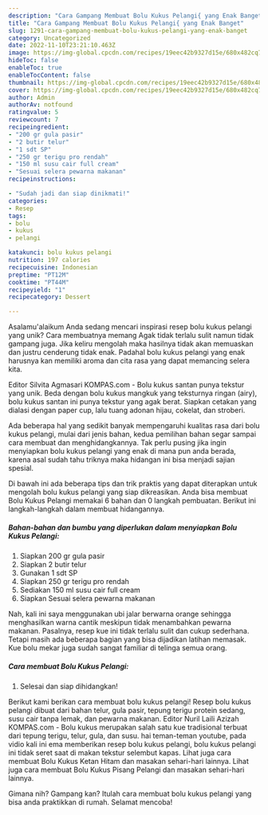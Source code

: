 ```yaml
---
description: "Cara Gampang Membuat Bolu Kukus Pelangi{ yang Enak Banget"
title: "Cara Gampang Membuat Bolu Kukus Pelangi{ yang Enak Banget"
slug: 1291-cara-gampang-membuat-bolu-kukus-pelangi-yang-enak-banget
category: Uncategorized
date: 2022-11-10T23:21:10.463Z
image: https://img-global.cpcdn.com/recipes/19eec42b9327d15e/680x482cq70/bolu-kukus-pelangi-foto-resep-utama.jpg
hideToc: false
enableToc: true
enableTocContent: false
thumbnail: https://img-global.cpcdn.com/recipes/19eec42b9327d15e/680x482cq70/bolu-kukus-pelangi-foto-resep-utama.jpg
cover: https://img-global.cpcdn.com/recipes/19eec42b9327d15e/680x482cq70/bolu-kukus-pelangi-foto-resep-utama.jpg
author: Admin
authorAv: notfound
ratingvalue: 5
reviewcount: 7
recipeingredient:
- "200 gr gula pasir"
- "2 butir telur"
- "1 sdt SP"
- "250 gr terigu pro rendah"
- "150 ml susu cair full cream"
- "Sesuai selera pewarna makanan"
recipeinstructions:

- "Sudah jadi dan siap dinikmati!"
categories:
- Resep
tags:
- bolu
- kukus
- pelangi

katakunci: bolu kukus pelangi 
nutrition: 197 calories
recipecuisine: Indonesian
preptime: "PT12M"
cooktime: "PT44M"
recipeyield: "1"
recipecategory: Dessert

---
```



Asalamu'alaikum Anda sedang mencari inspirasi resep bolu kukus pelangi yang unik? Cara membuatnya memang Agak tidak terlalu sulit namun tidak gampang juga. Jika keliru mengolah maka hasilnya tidak akan memuaskan dan justru cenderung tidak enak. Padahal bolu kukus pelangi yang enak harusnya kan memiliki aroma dan cita rasa yang dapat memancing selera kita.


Editor Silvita Agmasari KOMPAS.com - Bolu kukus santan punya tekstur yang unik. Beda dengan bolu kukus mangkuk yang teksturnya ringan (airy), bolu kukus santan ini punya tekstur yang agak berat. Siapkan cetakan yang dialasi dengan paper cup, lalu tuang adonan hijau, cokelat, dan stroberi.

Ada beberapa hal yang sedikit banyak mempengaruhi kualitas rasa dari bolu kukus pelangi, mulai dari jenis bahan, kedua pemilihan bahan segar sampai cara membuat dan menghidangkannya. Tak perlu pusing jika ingin menyiapkan bolu kukus pelangi yang enak di mana pun anda berada, karena asal sudah tahu triknya maka hidangan ini bisa menjadi sajian spesial.


Di bawah ini ada beberapa tips dan trik praktis yang dapat diterapkan untuk mengolah bolu kukus pelangi yang siap dikreasikan. Anda bisa membuat Bolu Kukus Pelangi memakai 6 bahan dan 0 langkah pembuatan. Berikut ini langkah-langkah dalam membuat hidangannya.

<!--inarticleads1-->

##### Bahan-bahan dan bumbu yang diperlukan dalam menyiapkan Bolu Kukus Pelangi:

1. Siapkan 200 gr gula pasir
1. Siapkan 2 butir telur
1. Gunakan 1 sdt SP
1. Siapkan 250 gr terigu pro rendah
1. Sediakan 150 ml susu cair full cream
1. Siapkan Sesuai selera pewarna makanan


Nah, kali ini saya menggunakan ubi jalar berwarna orange sehingga menghasilkan warna cantik meskipun tidak menambahkan pewarna makanan. Pasalnya, resep kue ini tidak terlalu sulit dan cukup sederhana. Tetapi masih ada beberapa bagian yang bisa dijadikan latihan memasak. Kue bolu mekar juga sudah sangat familiar di telinga semua orang. 

<!--inarticleads2-->

##### Cara membuat Bolu Kukus Pelangi:


1. Selesai dan siap dihidangkan!

Berikut kami berikan cara membuat bolu kukus pelangi! Resep bolu kukus pelangi dibuat dari bahan telur, gula pasir, tepung terigu protein sedang, susu cair tanpa lemak, dan pewarna makanan. Editor Nuril Laili Azizah KOMPAS.com - Bolu kukus merupakan salah satu kue tradisional terbuat dari tepung terigu, telur, gula, dan susu. hai teman-teman youtube, pada vidio kali ini ema memberikan resep bolu kukus pelangi, bolu kukus pelangi ini tidak seret saat di makan tekstur selembut kapas. Lihat juga cara membuat Bolu Kukus Ketan Hitam dan masakan sehari-hari lainnya. Lihat juga cara membuat Bolu Kukus Pisang Pelangi dan masakan sehari-hari lainnya. 

Gimana nih? Gampang kan? Itulah cara membuat bolu kukus pelangi yang bisa anda praktikkan di rumah. Selamat mencoba!
